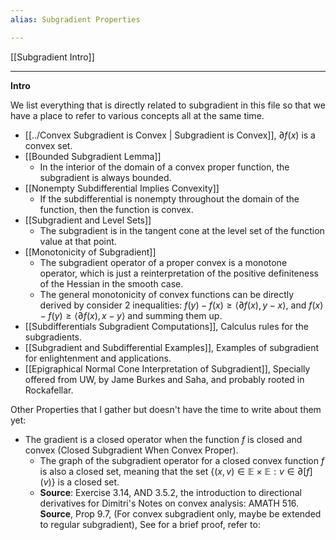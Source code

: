 ```yaml
---
alias: Subgradient Properties

---
```

[[Subgradient Intro]]

---
**Intro**

We list everything that is directly related to subgradient in this file so that we have a place to refer to various concepts all at the same time. 
* [[../Convex Subgradient is Convex | Subgradient is Convex]], $\partial f(x)$ is a convex set. 
* [[Bounded Subgradient Lemma]]
	* In the interior of the domain of a convex proper function, the subgradient is always bounded. 
* [[Nonempty Subdifferential Implies Convexity]]
	* If the subdifferential is nonempty throughout the domain of the function, then the function is convex. 
* [[Subgradient and Level Sets]]
	* The subgradient is in the tangent cone at the level set of the function value at that point. 
* [[Monotonicity of Subgradient]]
	* The subgradient operator of a proper convex is a monotone operator, which is just a reinterpretation of the positive definiteness of the Hessian in the smooth case. 
	* The general monotonicity of convex functions can be directly derived by consider 2 inequalities: $f(y) - f(x) \ge \langle \partial f(x), y - x\rangle$, and $f(x) - f(y)\ge \langle \partial f(x), x - y\rangle$ and summing them up. 
* [[Subdifferentials Subgradient Computations]], Calculus rules for the subgradients. 
* [[Subgradient and Subdifferential Examples]], Examples of subgradient for enlightenment and applications. 
* [[Epigraphical Normal Cone Interpretation of Subgradient]], Specially offered from UW, by Jame Burkes and Saha, and probably rooted in Rockafellar. 

Other Properties that I gather but doesn't have the time to write about them yet: 

* The gradient is a closed operator when the function $f$ is closed and convex (Closed Subgradient When Convex Proper). 
	* The graph of the subgradient operator for a closed convex function $f$ is also a closed set, meaning that the set $\{(x, v)\in \mathbb E \times \mathbb E: v \in \partial [f](v)\}$ is a closed set. 
	* **Source**: Exercise 3.14, AND 3.5.2, the introduction to directional derivatives for Dimitri's Notes on convex analysis: AMATH 516. **Source**, Prop 9.7, (For convex subgradient only, maybe be extended to regular subgradient), See for a brief proof, refer to: 
